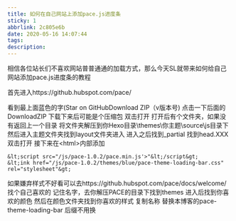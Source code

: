 ```yaml
---
title: 如何在自己网站上添加pace.js进度条
sticky: 1
abbrlink: 2c805e6b
date: 2020-05-16 14:07:44
tags:
description:
---
```


相信各位站长们不喜欢网站普普通通的加载方式，那么今天SL就带来如何给自己网站添加pace.js进度条的教程

首先进入https://github.hubspot.com/pace/

看到最上面蓝色的字(Star on GitHubDownload ZIP（v版本号)
点击一下后面的DownloadZIP
下载下来后可能是个压缩包
双击打开
打开后有个文件夹，如果没有返回上一个目录
将文件夹解压到你Hexo目录\themes\你主题\source\js目录下
然后进入主题文件夹找到layout文件夹进入
进入之后找到_partial
找到head.XXX
双击打开
接下来在&lt;html&gt;内部添加
```
&lt;script src="/js/pace-1.0.2/pace.min.js'>"&lt;/script&gt;
&lt;ink href="/js/pace-1.0.2/themes/blue/pace-theme-loading-bar.css" rel="stylesheet"&gt;
```
如果嫌弃样式不好看可以去https://github.hubspot.com/pace/docs/welcome/
找个自己喜欢的
记住名字，去你解压PACE的目录下找到themes
进入后找到你喜欢的颜色
然后在颜色文件夹找到你喜欢的样式
复制名称
替换本博客的pace-theme-loading-bar
后缀不用换



